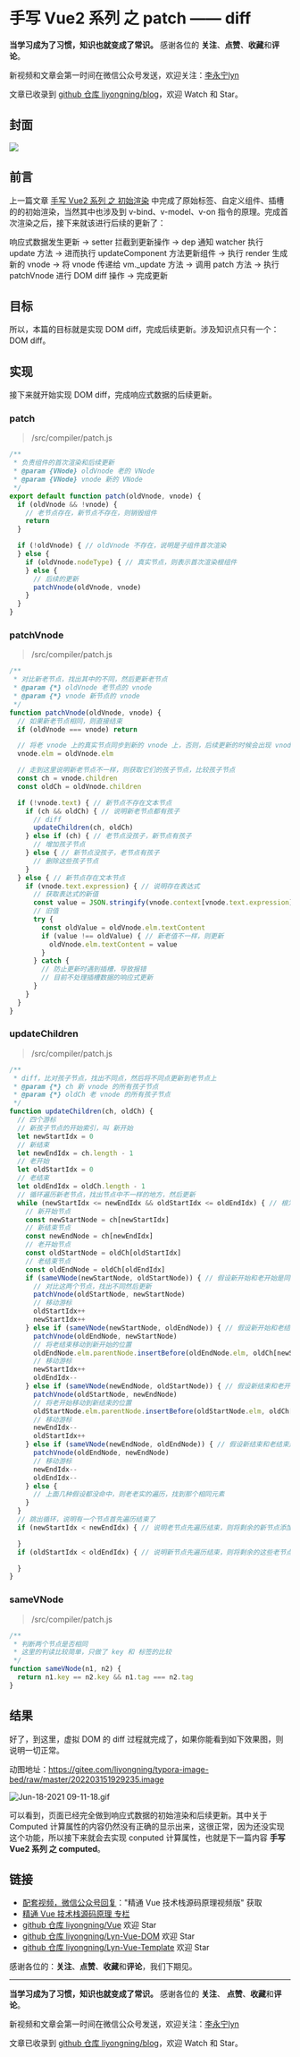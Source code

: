 # 手写 Vue2 系列 之 patch —— diff

**当学习成为了习惯，知识也就变成了常识。** 感谢各位的 **关注**、**点赞**、**收藏**和**评论**。

新视频和文章会第一时间在微信公众号发送，欢迎关注：[李永宁lyn](https://gitee.com/liyongning/typora-image-bed/raw/master/202202171742614.jpg)

文章已收录到 [github 仓库 liyongning/blog](https://github.com/liyongning/blog)，欢迎 Watch 和 Star。

## 封面

![](https://gitee.com/liyongning/typora-image-bed/raw/master/202203151930501.png)

## 前言

上一篇文章 [手写 Vue2 系列 之 初始渲染](https://mp.weixin.qq.com/s?__biz=MzA3NTk4NjQ1OQ==&mid=2247485327&idx=1&sn=62d8c7e821a22c8591aa347e84ea8630&chksm=9f6964fba81eeded7cdc07a547a2643e3844c1010e43f82380094a3c2f3df0acf7d680f664e8#rd) 中完成了原始标签、自定义组件、插槽的的初始渲染，当然其中也涉及到 v-bind、v-model、v-on 指令的原理。完成首次渲染之后，接下来就该进行后续的更新了：

响应式数据发生更新 -> setter 拦截到更新操作 -> dep 通知 watcher 执行 update 方法 -> 进而执行 updateComponent 方法更新组件 -> 执行 render 生成新的 vnode -> 将 vnode 传递给 vm._update 方法 -> 调用 patch 方法 -> 执行 patchVnode 进行 DOM diff 操作 -> 完成更新

## 目标

所以，本篇的目标就是实现 DOM diff，完成后续更新。涉及知识点只有一个：DOM diff。

## 实现

接下来就开始实现 DOM diff，完成响应式数据的后续更新。

### patch

> /src/compiler/patch.js

```javascript
/**
 * 负责组件的首次渲染和后续更新
 * @param {VNode} oldVnode 老的 VNode
 * @param {VNode} vnode 新的 VNode
 */
export default function patch(oldVnode, vnode) {
  if (oldVnode && !vnode) {
    // 老节点存在，新节点不存在，则销毁组件
    return
  }

  if (!oldVnode) { // oldVnode 不存在，说明是子组件首次渲染
  } else {
    if (oldVnode.nodeType) { // 真实节点，则表示首次渲染根组件
    } else {
      // 后续的更新
      patchVnode(oldVnode, vnode)
    }
  }
}

```

### patchVnode

> /src/compiler/patch.js

```javascript
/**
 * 对比新老节点，找出其中的不同，然后更新老节点
 * @param {*} oldVnode 老节点的 vnode
 * @param {*} vnode 新节点的 vnode
 */
function patchVnode(oldVnode, vnode) {
  // 如果新老节点相同，则直接结束
  if (oldVnode === vnode) return

  // 将老 vnode 上的真实节点同步到新的 vnode 上，否则，后续更新的时候会出现 vnode.elm 为空的现象
  vnode.elm = oldVnode.elm

  // 走到这里说明新老节点不一样，则获取它们的孩子节点，比较孩子节点
  const ch = vnode.children
  const oldCh = oldVnode.children

  if (!vnode.text) { // 新节点不存在文本节点
    if (ch && oldCh) { // 说明新老节点都有孩子
      // diff
      updateChildren(ch, oldCh)
    } else if (ch) { // 老节点没孩子，新节点有孩子
      // 增加孩子节点
    } else { // 新节点没孩子，老节点有孩子
      // 删除这些孩子节点
    }
  } else { // 新节点存在文本节点
    if (vnode.text.expression) { // 说明存在表达式
      // 获取表达式的新值
      const value = JSON.stringify(vnode.context[vnode.text.expression])
      // 旧值
      try {
        const oldValue = oldVnode.elm.textContent
        if (value !== oldValue) { // 新老值不一样，则更新
          oldVnode.elm.textContent = value
        }
      } catch {
        // 防止更新时遇到插槽，导致报错
        // 目前不处理插槽数据的响应式更新
      }
    }
  }
}

```

### updateChildren

> /src/compiler/patch.js

```javascript
/**
 * diff，比对孩子节点，找出不同点，然后将不同点更新到老节点上
 * @param {*} ch 新 vnode 的所有孩子节点
 * @param {*} oldCh 老 vnode 的所有孩子节点
 */
function updateChildren(ch, oldCh) {
  // 四个游标
  // 新孩子节点的开始索引，叫 新开始
  let newStartIdx = 0
  // 新结束
  let newEndIdx = ch.length - 1
  // 老开始
  let oldStartIdx = 0
  // 老结束
  let oldEndIdx = oldCh.length - 1
  // 循环遍历新老节点，找出节点中不一样的地方，然后更新
  while (newStartIdx <= newEndIdx && oldStartIdx <= oldEndIdx) { // 根为 web 中的 DOM 操作特点，做了四种假设，降低时间复杂度
    // 新开始节点
    const newStartNode = ch[newStartIdx]
    // 新结束节点
    const newEndNode = ch[newEndIdx]
    // 老开始节点
    const oldStartNode = oldCh[oldStartIdx]
    // 老结束节点
    const oldEndNode = oldCh[oldEndIdx]
    if (sameVNode(newStartNode, oldStartNode)) { // 假设新开始和老开始是同一个节点
      // 对比这两个节点，找出不同然后更新
      patchVnode(oldStartNode, newStartNode)
      // 移动游标
      oldStartIdx++
      newStartIdx++
    } else if (sameVNode(newStartNode, oldEndNode)) { // 假设新开始和老结束是同一个节点
      patchVnode(oldEndNode, newStartNode)
      // 将老结束移动到新开始的位置
      oldEndNode.elm.parentNode.insertBefore(oldEndNode.elm, oldCh[newStartIdx].elm)
      // 移动游标
      newStartIdx++
      oldEndIdx--
    } else if (sameVNode(newEndNode, oldStartNode)) { // 假设新结束和老开始是同一个节点
      patchVnode(oldStartNode, newEndNode)
      // 将老开始移动到新结束的位置
      oldStartNode.elm.parentNode.insertBefore(oldStartNode.elm, oldCh[newEndIdx].elm.nextSibling)
      // 移动游标
      newEndIdx--
      oldStartIdx++
    } else if (sameVNode(newEndNode, oldEndNode)) { // 假设新结束和老结束是同一个节点
      patchVnode(oldEndNode, newEndNode)
      // 移动游标
      newEndIdx--
      oldEndIdx--
    } else {
      // 上面几种假设都没命中，则老老实的遍历，找到那个相同元素
    }
  }
  // 跳出循环，说明有一个节点首先遍历结束了
  if (newStartIdx < newEndIdx) { // 说明老节点先遍历结束，则将剩余的新节点添加到 DOM 中

  }
  if (oldStartIdx < oldEndIdx) { // 说明新节点先遍历结束，则将剩余的这些老节点从 DOM 中删掉

  }
}

```

### sameVNode

> /src/compiler/patch.js

```javascript
/**
 * 判断两个节点是否相同
 * 这里的判读比较简单，只做了 key 和 标签的比较
 */
function sameVNode(n1, n2) {
  return n1.key == n2.key && n1.tag === n2.tag
}

```

## 结果

好了，到这里，虚拟 DOM 的 diff 过程就完成了，如果你能看到如下效果图，则说明一切正常。

动图地址：https://gitee.com/liyongning/typora-image-bed/raw/master/202203151929235.image

![Jun-18-2021 09-11-18.gif](https://gitee.com/liyongning/typora-image-bed/raw/master/202203151929235.image)

可以看到，页面已经完全做到响应式数据的初始渲染和后续更新。其中关于 Computed 计算属性的内容仍然没有正确的显示出来，这很正常，因为还没实现这个功能，所以接下来就会去实现 conputed 计算属性，也就是下一篇内容 **手写 Vue2 系列 之 computed**。

## 链接

* [配套视频，微信公众号回复](https://gitee.com/liyongning/typora-image-bed/raw/master/202202171742614.jpg)："精通 Vue 技术栈源码原理视频版" 获取
* [精通 Vue 技术栈源码原理 专栏](https://mp.weixin.qq.com/mp/appmsgalbum?__biz=MzA3NTk4NjQ1OQ==&action=getalbum&album_id=2273541436891693065#wechat_redirect)
* [github 仓库 liyongning/Vue](https://github.com/liyongning/Vue) 欢迎 Star
* [github 仓库 liyongning/Lyn-Vue-DOM](https://github.com/liyongning/Lyn-Vue-DOM) 欢迎 Star
* [github 仓库 liyongning/Lyn-Vue-Template](https://github.com/liyongning/Lyn-Vue-Template) 欢迎 Star



感谢各位的：**关注**、**点赞**、**收藏**和**评论**，我们下期见。

***

**当学习成为了习惯，知识也就变成了常识。** 感谢各位的 **关注**、 **点赞**、**收藏**和**评论**。

新视频和文章会第一时间在微信公众号发送，欢迎关注：[李永宁lyn](https://gitee.com/liyongning/typora-image-bed/raw/master/202202171742614.jpg)

文章已收录到 [github 仓库 liyongning/blog](https://github.com/liyongning/blog)，欢迎 Watch 和 Star。